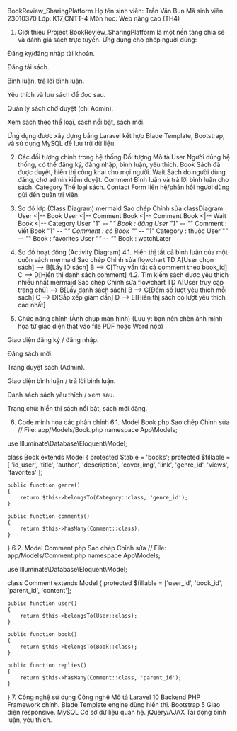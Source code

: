 BookReview_SharingPlatform
Họ tên sinh viên: Trần Văn Bun
Mã sinh viên: 23010370
Lớp: K17_CNTT-4
Môn học: Web nâng cao (TH4)

1. Giới thiệu Project
BookReview_SharingPlatform là một nền tảng chia sẻ và đánh giá sách trực tuyến. Ứng dụng cho phép người dùng:

Đăng ký/đăng nhập tài khoản.

Đăng tải sách.

Bình luận, trả lời bình luận.

Yêu thích và lưu sách để đọc sau.

Quản lý sách chờ duyệt (chỉ Admin).

Xem sách theo thể loại, sách nổi bật, sách mới.

Ứng dụng được xây dựng bằng Laravel kết hợp Blade Template, Bootstrap, và sử dụng MySQL để lưu trữ dữ liệu.

2. Các đối tượng chính trong hệ thống
Đối tượng	Mô tả
User	Người dùng hệ thống, có thể đăng ký, đăng nhập, bình luận, yêu thích.
Book	Sách đã được duyệt, hiển thị công khai cho mọi người.
Wait	Sách do người dùng đăng, chờ admin kiểm duyệt.
Comment	Bình luận và trả lời bình luận cho sách.
Category	Thể loại sách.
Contact	Form liên hệ/phản hồi người dùng gửi đến quản trị viên.

3. Sơ đồ lớp (Class Diagram)
mermaid
Sao chép
Chỉnh sửa
classDiagram
    User <|-- Book
    User <|-- Comment
    Book <|-- Comment
    Book <|-- Wait
    Book <|-- Category
    User "1" -- "*" Book : đăng
    User "1" -- "*" Comment : viết
    Book "1" -- "*" Comment : có
    Book "*" -- "1" Category : thuộc
    User "*" -- "*" Book : favorites
    User "*" -- "*" Book : watchLater
4. Sơ đồ hoạt động (Activity Diagram)
4.1. Hiển thị tất cả bình luận của một cuốn sách
mermaid
Sao chép
Chỉnh sửa
flowchart TD
    A[User chọn sách] --> B[Lấy ID sách]
    B --> C[Truy vấn tất cả comment theo book_id]
    C --> D[Hiển thị danh sách comment]
4.2. Tìm kiếm sách được yêu thích nhiều nhất
mermaid
Sao chép
Chỉnh sửa
flowchart TD
    A[User truy cập trang chủ] --> B[Lấy danh sách sách]
    B --> C[Đếm số lượt yêu thích mỗi sách]
    C --> D[Sắp xếp giảm dần]
    D --> E[Hiển thị sách có lượt yêu thích cao nhất]
5. Chức năng chính (Ảnh chụp màn hình)
(Lưu ý: bạn nên chèn ảnh minh họa từ giao diện thật vào file PDF hoặc Word nộp)

Giao diện đăng ký / đăng nhập.

Đăng sách mới.

Trang duyệt sách (Admin).

Giao diện bình luận / trả lời bình luận.

Danh sách sách yêu thích / xem sau.

Trang chủ: hiển thị sách nổi bật, sách mới đăng.

6. Code minh họa các phần chính
6.1. Model Book
php
Sao chép
Chỉnh sửa
// File: app/Models/Book.php
namespace App\Models;

use Illuminate\Database\Eloquent\Model;

class Book extends Model
{
    protected $table = 'books';
    protected $fillable = [
        'id_user',
        'title',
        'author',
        'description',
        'cover_img',
        'link',
        'genre_id',
        'views',
        'favorites'
    ];

    public function genre()
    {
        return $this->belongsTo(Category::class, 'genre_id');
    }

    public function comments()
    {
        return $this->hasMany(Comment::class);
    }
}
6.2. Model Comment
php
Sao chép
Chỉnh sửa
// File: app/Models/Comment.php
namespace App\Models;

use Illuminate\Database\Eloquent\Model;

class Comment extends Model
{
    protected $fillable = ['user_id', 'book_id', 'parent_id', 'content'];

    public function user()
    {
        return $this->belongsTo(User::class);
    }

    public function book()
    {
        return $this->belongsTo(Book::class);
    }

    public function replies()
    {
        return $this->hasMany(Comment::class, 'parent_id');
    }
}
7. Công nghệ sử dụng
Công nghệ	Mô tả
Laravel 10	Backend PHP Framework chính.
Blade	Template engine dùng hiển thị.
Bootstrap 5	Giao diện responsive.
MySQL	Cơ sở dữ liệu quan hệ.
jQuery/AJAX	Tải động bình luận, yêu thích.
